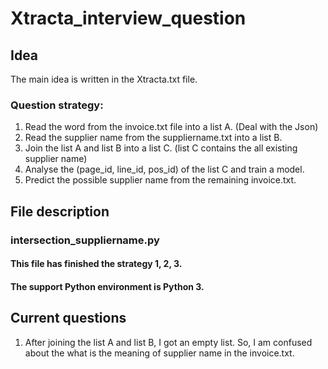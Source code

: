 # Xtracta_interview_question
## Idea
The main idea is written in the Xtracta.txt file. 

### Question strategy:
1. Read the word from the invoice.txt file into a list A. (Deal with the Json)
2. Read the supplier name from the suppliername.txt into a list B.
3. Join the list A and list B into a list C. (list C contains the all existing supplier name)
4. Analyse the (page_id, line_id, pos_id) of the list C and train a model.
5. Predict the possible supplier name from the remaining invoice.txt.

## File description
### intersection_suppliername.py
#### This file has finished the strategy 1, 2, 3.
#### The support Python environment is Python 3.

## Current questions
1. After joining the list A and list B, I got an empty list. So, I am confused about the what is the meaning of supplier name in the invoice.txt. 

